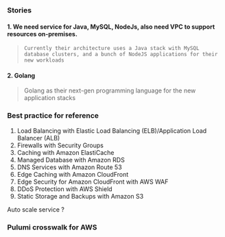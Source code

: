
### Stories

#### 1. We need service for Java, MySQL, NodeJs, also need VPC to support resources on-premises.

> `Currently their architecture uses a Java
stack with MySQL database clusters, and a bunch of NodeJS
applications for their new workloads`

#### 2. Golang
> Golang as their next-gen programming
language for the new application stacks

### Best practice for reference

1. Load Balancing with Elastic Load Balancing (ELB)/Application Load Balancer (ALB)
2. Firewalls with Security Groups
3. Caching with Amazon ElastiCache
4. Managed Database with Amazon RDS
5. DNS Services with Amazon Route 53
6. Edge Caching with Amazon CloudFront
7. Edge Security for Amazon CloudFront with AWS WAF 
8. DDoS Protection with AWS Shield
9. Static Storage and Backups with Amazon S3
    
Auto scale service ?

### Pulumi crosswalk for AWS
